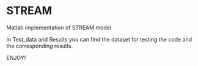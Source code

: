 # STREAM
Matlab implementation of STREAM model

In Test_data and Results you can find the dataset for testing the code and the corresponding results.

ENJOY!
